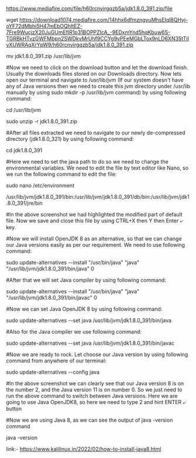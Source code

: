 https://www.mediafire.com/file/h60rcnvirgqzb5a/jdk1.8.0_391.zip/file

wget https://download1074.mediafire.com/14hhx6dfmzngyuMhsEIql8QHyj-oYF72dMbhi5H47mEbOQhItEZ-7Fre9WucjzX20JuGUmEflR1p31BOPPZIcA_-9EDxmYnd5hqKbuw6S-TGRBkHTvzGWFMbpn2SWDkvMrUhf9CCYg9vPEeMGbLTox9nLD6XN35tTiIvXUWRAqXrYpW9/h60rcnvirgqzb5a/jdk1.8.0_391.zip

mv jdk1.8.0_391.zip /usr/lib/jvm

#Now we need to click on the download button and let the download finish. Usually the downloads files stored on our Downloads directory. Now lets open our terminal and navigate to /usr/lib/jvm (If our system doesn't have any of Java versions then we need to create this jvm directory under /usr/lib manually by using sudo mkdir -p /usr/lib/jvm command) by using following command:

cd /usr/lib/jvm

sudo unzip -r jdk1.8.0_391.zip

#After all files extracted we need to navigate to our newly de-compressed directory (jdk1.8.0_321) by using following command:

cd jdk1.8.0_391

#Here we need to set the java path to do so we need to change the environmental variables. We need to edit the file by text editor like Nano, so we run the following command to edit the file:

sudo nano /etc/environment

/usr/lib/jvm/jdk1.8.0_391/bin:/usr/lib/jvm/jdk1.8.0_391/db/bin:/usr/lib/jvm/jdk1.8.0_391/jre/bin

#In the above screenshot we had highlighted the modified part of default file. Now we save and close this file by using CTRL+X then Y then Enter ⤶ key.

#Now we will install OpenJDK 8 as an alternative, so that we can change our Java versions easily as per our requirement. We need to use following command:

sudo update-alternatives --install  "/usr/bin/java" "java" "/usr/lib/jvm/jdk1.8.0_391/bin/java" 0

#After that we will set Java compiler by using following command:

sudo update-alternatives --install  "/usr/bin/java" "java" "/usr/lib/jvm/jdk1.8.0_391/bin/javac" 0

#Now we can set Java OpenJDK 8 by using following command:

sudo update-alternatives --set java /usr/lib/jvm/jdk1.8.0_391/bin/java

#Also for the Java compiler we use following command:

sudo update-alternatives --set java /usr/lib/jvm/jdk1.8.0_391/bin/javac

#Now we are ready to rock. Let choose our Java version by using following command from anywhere of our terminal:

sudo update-alternatives --config java

#In the above screenshot we can clearly see that our Java version 8 is on the number 2, and the Java version 11 is on number 0. So we just need to run the above command to switch between Java versions. Here we are going to use Java OpenJDK8, so here we need to type 2 and hint ENTER ⤶ button

#Now we are using Java 8, as we can see the output of java -version command

java -version

link:- https://www.kalilinux.in/2022/02/how-to-install-java8.html

